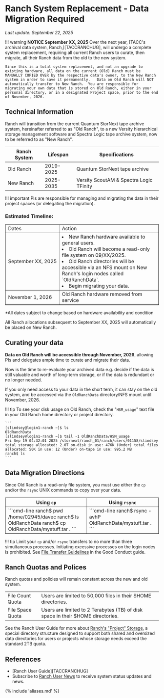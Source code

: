 # Ranch System Replacement - Data Migration Required
*Last update: September 22, 2025*

!!! warning
	**NOTICE September XX, 2025** Over the next year, [TACC's archival data system, Ranch,][TACCRANCHUG], will undergo a complete system replacement, requiring all current Ranch users to curate, then migrate, all their Ranch data from the old to the new system.  

	Since this is a total system replacement, and not an upgrade to existing hardware, all data on the current (Old) Ranch must be MANUALLY COPIED OVER by the respective data's owner, to the New Ranch system in order to save it permanently.   Data on Old Ranch will NOT automatically transfer to New Ranch.  You are responsible for migrating your own data that is stored on Old Ranch, either in your personal directory, or in a designated Project space, prior to the end of November, 2026.  

## Technical Information

Ranch will transition from the current Quantum StorNext tape archive system, hereinafter referred to as "Old Ranch", to a new Versity hierarchical storage management software and Spectra Logic tape archive system, now to be referred to as "New Ranch".

<table>
<thead><th>Ranch System</th><th>Lifespan</th><th>Specifications</th></thead>
<tr><td style="white-space:nowrap">Old Ranch </td><td>2019-2025</td><td>Quantum StorNext tape archive</td> </tr>
<tr><td style="white-space:nowrap">New Ranch </td><td>2025-2035</td><td>Versity ScoutAM & Spectra Logic TFinity</td></tr>
</table>

!!! important
	PIs are responsible for managing and migrating the data in their project spaces (or delegating the migration).

### Estimated Timeline:  

<table border="1">
<thead><tr><td>Dates</td><td>Action</td></tr></thead>
<tr>
<td style="white-space:nowrap">September XX, 2025</td>
<td>
<li>New Ranch hardware available to general users. 
<li>Old Ranch will become a read-only file system on 09/XX/2025.
<li>Old Ranch directories will be accessible via an NFS mount on New Ranch's login nodes called `OldRanchData`. 
<li>Begin migrating your data.  
</tr>
<tr>
<td style="white-space:nowrap">November 1, 2026</td><td>Old Ranch hardware removed from service </td></tr>
</table>

&#42;All dates subject to change based on hardware availability and condition 

All Ranch allocations subsequent to September XX, 2025 will automatically be placed on New Ranch. 

## Curating your data

**Data on Old Ranch will be accessible through November, 2026**, allowing PIs and delegates ample time to curate and migrate their data.  

Now is the time to re-evaluate your archived data e.g. decide if the data is still valuable and worth of long-term storage, or if the data is redundant or no longer needed. 

If you only need access to your data in the short term, it can stay on the old system, and be accessed via the `OldRanchData` directory/NFS mount until November, 2026. 

!!! tip
	To see your disk usage on Old Ranch, check the "`HSM_usage`" text file in your Old Ranch home directory or project directory. 

	```
	[slindsey@login1-ranch ~]$ ls
	OldRanchData
	[slindsey@login1-ranch ~]$ tail -1 OldRanchData/HSM_usage
	Fri Sep 19 04:32:01 2025 /stornext/ranch_01/ranch/users/01158/slindsey total storage allocated: 2.0T on-disk in use: 476K (Under) total files allocated: 50K in use: 12 (Under) on-tape in use: 995.2 MB
	ranch$ ls
	```

## Data Migration Directions

Since Old Ranch is a read-only file system, you must use either the `cp` and/or the `rsync` UNIX commands to copy over your data.

<table border="1">
<tr><thead><th>Using <code>cp</code></th><th>Using <code>rsync</code></th></thead></tr>
<tr>
<td>
```cmd-line
ranch$ pwd
/home/02945/davec
ranch$ ls
OldRanchData
ranch$ cp OldRanchData/mystuff.tar .
```
</td>
<td>
```cmd-line
ranch$ rsync -avhP OldRanchData/mystuff.tar .
```
</td>
</tr>
</table>

!!! tip 
	Limit your `cp` and/or `rsync` transfers to no more than three simultaneous processes.  Initiating excessive processes on the login nodes is prohibited.  See [File Transfer Guidelines](https://docs.tacc.utexas.edu/basics/conduct/#conduct-transfers) in the Good Conduct guide.


## Ranch Quotas and Polices

Ranch quotas and policies will remain constant across the new and old system.

<table>
<tr>
<td>File Count Quota</td> <td> Users are limited to 50,000 files in their $HOME directories.
<tr>
<td>File Space Quota</td> <td> Users are limited to 2 Terabytes (TB) of disk space in their $HOME directories. 
</tr>
</table>

See the Ranch User Guide for more about [Ranch's "Project" Storage](https://docs.tacc.utexas.edu/hpc/ranch/#projects), a special directory structure designed to support both shared and oversized data directories for users or projects whose storage needs exceed the standard 2TB quota. 

## References

* [Ranch User Guide][TACCRANCHUG]
* Subscribe to [Ranch User News](https://accounts.tacc.utexas.edu/user_updates) to receive system status updates and news.


{% include 'aliases.md' %}
